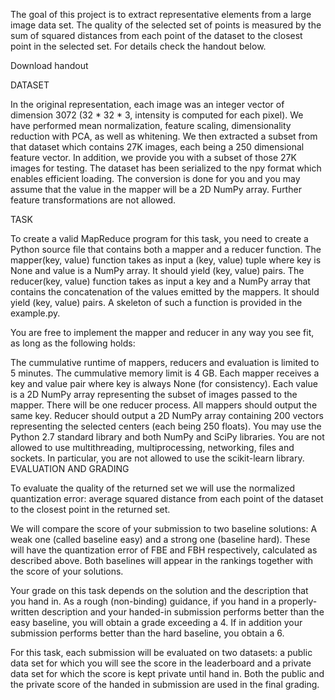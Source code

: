 The goal of this project is to extract representative elements from a large image data set. The quality of the selected set of points is measured by the sum of squared distances from each point of the dataset to the closest point in the selected set. For details check the handout below.

Download handout

DATASET

In the original representation, each image was an integer vector of dimension 3072 (32 * 32 * 3, intensity is computed for each pixel). We have performed mean normalization, feature scaling, dimensionality reduction with PCA, as well as whitening. We then extracted a subset from that dataset which contains 27K images, each being a 250 dimensional feature vector. In addition, we provide you with a subset of those 27K images for testing. The dataset has been serialized to the npy format which enables efficient loading. The conversion is done for you and you may assume that the value in the mapper will be a 2D NumPy array. Further feature transformations are not allowed.

TASK

To create a valid MapReduce program for this task, you need to create a Python source file that contains both a mapper and a reducer function. The mapper(key, value) function takes as input a (key, value) tuple where key is None and value is a NumPy array. It should yield (key, value) pairs. The reducer(key, value) function takes as input a key and a NumPy array that contains the concatenation of the values emitted by the mappers. It should yield (key, value) pairs. A skeleton of such a function is provided in the example.py.

You are free to implement the mapper and reducer in any way you see fit, as long as the following holds:

The cummulative runtime of mappers, reducers and evaluation is limited to 5 minutes.
The cummulative memory limit is 4 GB.
Each mapper receives a key and value pair where key is always None (for consistency). Each value is a 2D NumPy array representing the subset of images passed to the mapper.
There will be one reducer process. All mappers should output the same key.
Reducer should output a 2D NumPy array containing 200 vectors representing the selected centers (each being 250 floats).
You may use the Python 2.7 standard library and both NumPy and SciPy libraries. You are not allowed to use multithreading, multiprocessing, networking, files and sockets. In particular, you are not allowed to use the scikit-learn library.
EVALUATION AND GRADING

To evaluate the quality of the returned set we will use the normalized quantization error: average squared distance from each point of the dataset to the closest point in the returned set.

We will compare the score of your submission to two baseline solutions: A weak one (called baseline easy) and a strong one (baseline hard). These will have the quantization error of FBE and FBH respectively, calculated as described above. Both baselines will appear in the rankings together with the score of your solutions.

Your grade on this task depends on the solution and the description that you hand in. As a rough (non-binding) guidance, if you hand in a properly-written description and your handed-in submission performs better than the easy baseline, you will obtain a grade exceeding a 4. If in addition your submission performs better than the hard baseline, you obtain a 6.

For this task, each submission will be evaluated on two datasets: a public data set for which you will see the score in the leaderboard and a private data set for which the score is kept private until hand in. Both the public and the private score of the handed in submission are used in the final grading.
